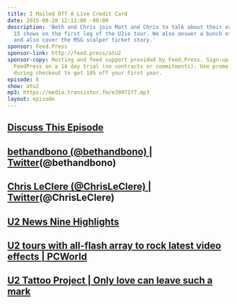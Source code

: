 ```yaml
---
title: I Mailed Off A Live Credit Card
date: 2015-08-20 12:11:00 -06:00
description: 'Beth and Chris join Matt and Chris to talk about their experience seeing
  15 shows on the first leg of the U2ie tour. We also answer a bunch of #askatu2 questions
  and also cover the MSG scalper ticket story.'
sponsor: Feed.Press
sponsor-link: http://feed.press/atu2
sponsor-copy: Hosting and feed support provided by Feed.Press. Sign-up today and try
  FeedPress on a 14 day trial (no contracts or commitments). Use promo code "atu2"
  during checkout to get 10% off your first year.
episode: 6
show: atu2
mp3: https://media.transistor.fm/e39971f7.mp3
layout: episode
---
```


## [Discuss This Episode](https://www.reddit.com/r/Goodstuff_fm/comments/3hr89e/the_atu2_podcast_6_i_mailed_off_a_live_credit_card/)

## [bethandbono (@bethandbono) | Twitter](https://twitter.com/bethandbono)(@bethandbono)

## [Chris LeClere (@ChrisLeClere) | Twitter](https://twitter.com/chrisleclere)(@ChrisLeClere)

## [U2  News  Nine Highlights](http://www.u2.com/news/title/nine)

## [U2 tours with all-flash array to rock latest video effects | PCWorld](http://www.pcworld.com/article/2949772/u2-tours-with-allflash-array-to-rock-latest-video-effects.html)

## [U2 Tattoo Project | Only love can leave such a mark](http://u2tattooproject.com/)
